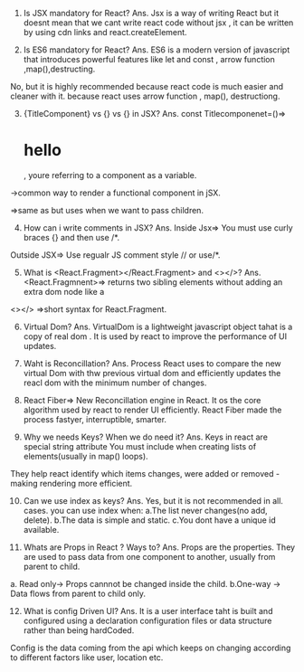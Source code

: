 1. Is JSX mandatory for React?
Ans. Jsx is a way of writing React but it doesnt mean that we cant write react code without jsx , it can be written by using cdn links and react.createElement.

2. Is ES6 mandatory for React?
Ans.  ES6 is a modern version of javascript that introduces powerful features like let and const , arrow function ,map(),destructing.

No, but it is highly recommended because react code is much easier and cleaner with it. because react uses arrow function , map(), destructiong.

3. {TitleComponent} vs {<TitleComponent/>} vs {<TitleComponent></TitleComponent>} in JSX?
Ans. const Titlecomponenet=()=><h1>hello</h1> , youre referring to a component as a variable.

<TitleComponent/> ->common way to render a functional component in jSX.

<TitleComponent></TitleComponent> =>same as <TitleComponent/> but uses when we want to pass children.

4. How can i write comments in JSX?
Ans. Inside Jsx=> You must use curly braces {} and then use /*.

Outside JSX=> Use regualr JS comment style // or use/*.

5. What is <React.Fragment></React.Fragment> and <></>?
Ans. <React.Fragmnent>=> returns two sibling elements without adding an extra dom node like a <div>

<></> =>short syntax for React.Fragment.

6. Virtual Dom?
Ans. VirtualDom is a lightweight javascript object tahat is a copy of real dom . It is used by react to improve the performance of UI updates.

7. Waht is Reconcillation?
Ans. Process React uses to compare the new virtual Dom with thw previous virtual dom and efficiently updates the reacl dom with the minimum number of changes.

8. React Fiber=> New Reconcillation engine in React. It os the core algorithm used by react to render UI efficiently.
React Fiber made the process fastyer, interruptible, smarter.

9. Why we needs Keys? When we do need it?
Ans. Keys in react are special string attribute You must include when creating lists of elements(usually in map() loops).

They help react identify which items changes, were added or removed - making rendering more efficient.

10. Can we use index as keys?
Ans. Yes, but it is not recommended in all. cases. you can use index when:
   a.The list never changes(no add, delete).
   b.The data is simple and static.
   c.You dont have a unique id available.

11. Whats are Props in React ? Ways to?
Ans. Props are the properties. They are used to pass data  from one component to another, usually from  parent to child.

  a. Read only-> Props cannnot be changed inside the child.
  b.One-way -> Data flows from parent to child only.

 12. What is config Driven UI?
 Ans. It is a user interface taht is built and configured using a declaration configuration files or data structure rather than being hardCoded.

 Config is the data coming from the api which keeps on changing according to different factors like user, location etc. 
